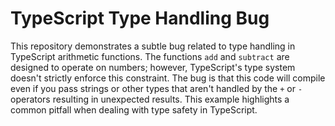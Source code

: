 # TypeScript Type Handling Bug

This repository demonstrates a subtle bug related to type handling in TypeScript arithmetic functions.  The functions `add` and `subtract` are designed to operate on numbers; however, TypeScript's type system doesn't strictly enforce this constraint.  The bug is that this code will compile even if you pass strings or other types that aren't handled by the `+` or `-` operators resulting in unexpected results. This example highlights a common pitfall when dealing with type safety in TypeScript.